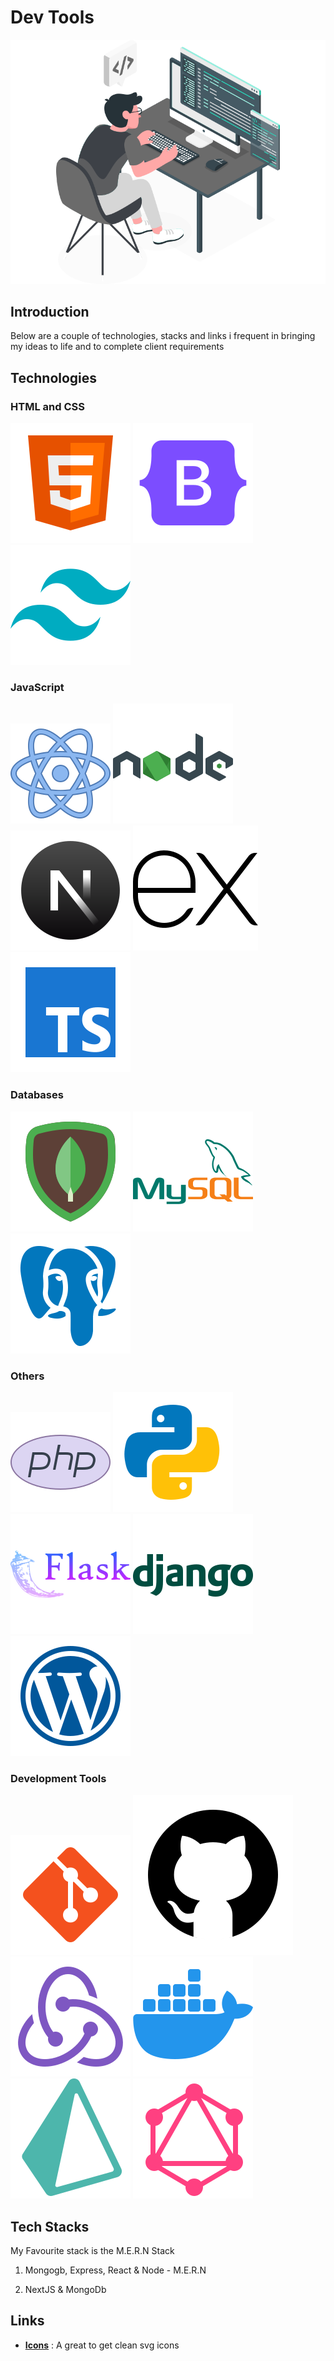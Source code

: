 # Dev Tools

![](./src/assets/dev.png)

## Introduction

Below are a couple of technologies, stacks and links i frequent in bringing my ideas to life and to complete client requirements

## Technologies

### HTML and CSS

![html](./src/assets/tools/html.svg) ![bootstrap](./src/assets/tools/bootstrap.svg) ![tailwindCss](./src/assets/tools/tailwindcss.svg)

### JavaScript

![React](./src/assets/tools/react.svg) ![node](./src/assets/tools/nodejs.svg) ![Nextjs](./src/assets/tools/nextjs.svg) ![Express](./src/assets/tools/expressjs.svg) ![Typescript](./src/assets/tools/typescript.svg)

### Databases

![MongoDb](./src/assets/tools/mongodb.svg) ![mysql](./src/assets/tools/mysql.svg) ![postgres](./src/assets/tools/postgres.svg)

### Others

![Php](./src/assets/tools/php.svg) ![Python](./src/assets/tools/python.svg) ![Flask](./src/assets/tools/flask.svg) ![Django](./src/assets/tools/django.svg) ![Wordpress](./src/assets/tools/wordpress.svg)

### Development Tools

![git](./src/assets/tools/git.svg) ![Github](./src/assets/tools/github.svg) ![redux](./src/assets/tools/redux.svg) ![Docker](./src/assets/tools/docker.svg)
![prisma](./src/assets/tools/prisma.svg) ![graphql](./src/assets/tools/graphql.svg)

## Tech Stacks

My Favourite stack is the M.E.R.N Stack

1. Mongogb, Express, React & Node - M.E.R.N

2. NextJS & MongoDb

## Links

- **[Icons](https://icons8.com/)** : A great to get clean svg icons
